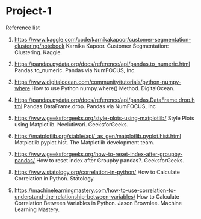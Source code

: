 # Project-1
Reference list
1.	https://www.kaggle.com/code/karnikakapoor/customer-segmentation-clustering/notebook
Karnika Kapoor. Customer Segmentation: Clustering. Kaggle. 

2.	https://pandas.pydata.org/docs/reference/api/pandas.to_numeric.html
Pandas.to_numeric. Pandas via NumFOCUS, Inc.

3.	https://www.digitalocean.com/community/tutorials/python-numpy-where
How to use Python numpy.where() Method. DigitalOcean.

4.	https://pandas.pydata.org/docs/reference/api/pandas.DataFrame.drop.html
Pandas.DataFrame.drop. Pandas via NumFOCUS, Inc

5.	https://www.geeksforgeeks.org/style-plots-using-matplotlib/
Style Plots using Matplotlib. Neelutiwari. GeeksforGeeks. 

6.	https://matplotlib.org/stable/api/_as_gen/matplotlib.pyplot.hist.html
Matplotlib.pyplot.hist. The Matplotlib development team.

7.	https://www.geeksforgeeks.org/how-to-reset-index-after-groupby-pandas/
How to reset index after Groupby pandas?. GeeksforGeeks.

8.	https://www.statology.org/correlation-in-python/
How to Calculate Correlation in Python. Statology. 

9.	https://machinelearningmastery.com/how-to-use-correlation-to-understand-the-relationship-between-variables/
How to Calculate Correlation Between Variables in Python. Jason Brownlee. Machine Learning Mastery. 
